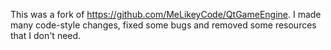 This was a fork of <https://github.com/MeLikeyCode/QtGameEngine>.
I made many code-style changes, fixed some bugs and removed some resources that I don't need.